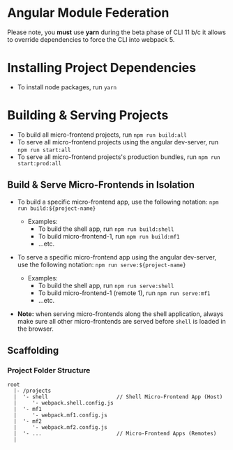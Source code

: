 # Angular Module Federation

Please note, you **must** use **yarn** during the beta phase of CLI 11 b/c it allows to override dependencies to force the CLI into webpack 5.

# Installing Project Dependencies

* To install node packages, run `yarn`

# Building & Serving Projects

* To build all micro-frontend projects, run `npm run build:all`
* To serve all micro-frontend projects using the angular dev-server, run
  `npm run start:all`
* To serve all micro-frontend projects's production bundles, run
  `npm run start:prod:all`

## Build & Serve Micro-Frontends in Isolation

* To build a specific micro-frontend app, use the following notation:
  `npm run build:${project-name}`
  * Examples:
    * To build the shell app, run `npm run build:shell`
    * To build micro-frontend-1, run `npm run build:mf1`
    * ...etc.

* To serve a specific micro-frontend app using the angular dev-server, use the following notation:
  `npm run serve:${project-name}`
  * Examples:
    * To build the shell app, run `npm run serve:shell`
    * To build micro-frontend-1 (remote 1), run `npm run serve:mf1`
    * ...etc.

* **Note:** when serving micro-frontends along the shell application, always make sure all other micro-frontends are served before `shell` is loaded in the browser.


## Scaffolding

### Project Folder Structure

```
root
  |- /projects
  |  '- shell                      // Shell Micro-Frontend App (Host)
  |     '- webpack.shell.config.js
  |  '- mf1
  |     '- webpack.mf1.config.js
  |  '- mf2
  |     '- webpack.mf2.config.js
  |  '- ...                        // Micro-Frontend Apps (Remotes)
  |
```